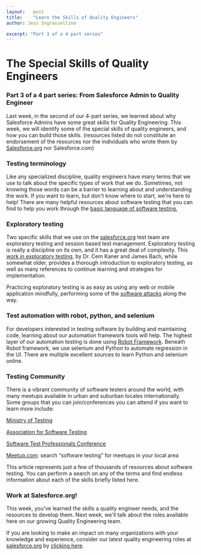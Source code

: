 ```yaml
---
layout:   post
title:    "Learn the Skills of Quality Engineers"
author: Jess Ingrassellino

excerpt: "Part 3 of a 4 part series"
---
```


# The Special Skills of Quality Engineers

### Part 3 of a 4 part series: From Salesforce Admin to Quality Engineer


Last week, in the second of our 4-part series, we learned about why Salesforce Admins have some great skills for Quality Engineering. This week, we will identify some of the special skills of quality engineers, and how you can build those skills. (resources listed do not constitute an endorsement of the resources nor the individuals who wrote them by [Salesforce.org](http://salesforce.org/) nor Salesforce.com)


### Testing terminology

Like any specialized discipline, quality engineers have many terms that we use to talk about the specific types of work that we do. Sometimes, not knowing those words can be a barrier to learning about and understanding the work. If you want to learn, but don't know where to start, we're here to help! There are many helpful resources about software testing that you can find to help you work through the [basic language of software testing.](https://www.testingexcellence.com/software-testing-glossary/) 


### Exploratory testing

Two specific skills that we use on the [salesforce.org](http://salesforce.org/) test team are exploratory testing and session based test management. Exploratory testing is really a discipline on its own, and it has a great deal of complexity. This [work in exploratory testing](http://www.testingeducation.org/a/nature.pdf), by Dr. Cem Kaner and James Bach, while somewhat older, provides a thorough introduction to exploratory testing, as well as many references to continue learning and strategies for implementation. 

Practicing exploratory testing is as easy as using any web or mobile application mindfully, performing some of the [software attacks](http://www.math.uaa.alaska.edu/~afkjm/cs470/handouts/breaking.pdf) along the way. 

### Test automation with robot, python, and selenium

For developers interested in testing software by building and maintaining code, learning about our automation framework tools will help. The highest layer of our automation testing is done using [Robot Framework](http://robotframework.org/). Beneath Robot framework, we use selenium and Python to automate regression in the UI. There are multiple excellent sources to learn Python and selenium online.

### Testing Community

There is a vibrant community of software testers around the world, with many meetups available in urban and suburban locales internationally. Some groups that you can join/conferences you can attend if you want to learn more include:


[Ministry of Testing](https://www.ministryoftesting.com/)

[Association for Software Testing](https://www.associationforsoftwaretesting.org/)

[Software Test Professionals Conference](https://www.stpcon.com/)

[Meetup.com](http://meetup.com/): search “software testing” for meetups in your local area

This article represents just a few of thousands of resources about software testing. You can perform a search on any of the terms and find endless information about each of the skills briefly listed here. 

### Work at Salesforce.org!

This week, you've learned the skills a quality engineer needs, and the resources to develop them. Next week, we'll talk about the roles available here on our growing Quality Engineering team. 

If you are looking to make an impact on many organizations with your knowledge and experience, consider our latest quality engineering roles at [salesforce.org](http://salesforce.org/) by [clicking here](https://salesforce.wd1.myworkdayjobs.com/External_Career_Site/0/refreshFacet/318c8bb6f553100021d223d9780d30be).



